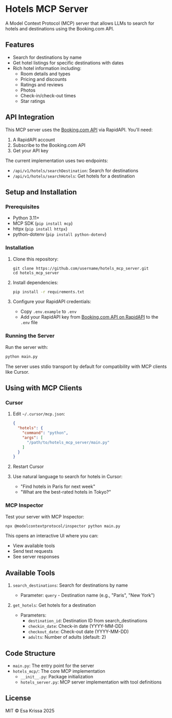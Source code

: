 # Hotels MCP Server

A Model Context Protocol (MCP) server that allows LLMs to search for hotels and destinations using the Booking.com API.

## Features

- Search for destinations by name
- Get hotel listings for specific destinations with dates
- Rich hotel information including:
  - Room details and types
  - Pricing and discounts
  - Ratings and reviews
  - Photos
  - Check-in/check-out times
  - Star ratings

## API Integration

This MCP server uses the [Booking.com API](https://rapidapi.com/apidojo/api/booking-com/) via RapidAPI. You'll need:

1. A RapidAPI account
2. Subscribe to the Booking.com API
3. Get your API key

The current implementation uses two endpoints:
- `/api/v1/hotels/searchDestination`: Search for destinations
- `/api/v1/hotels/searchHotels`: Get hotels for a destination

## Setup and Installation

### Prerequisites

- Python 3.11+
- MCP SDK (`pip install mcp`)
- httpx (`pip install httpx`)
- python-dotenv (`pip install python-dotenv`)

### Installation

1. Clone this repository:
   ```
   git clone https://github.com/username/hotels_mcp_server.git
   cd hotels_mcp_server
   ```

2. Install dependencies:
   ```bash
   pip install -r requirements.txt
   ```

3. Configure your RapidAPI credentials:
   - Copy `.env.example` to `.env`
   - Add your RapidAPI key from [Booking.com API on RapidAPI](https://rapidapi.com/tipsters/api/booking-com) to the `.env` file

### Running the Server

Run the server with:

```bash
python main.py
```

The server uses stdio transport by default for compatibility with MCP clients like Cursor.

## Using with MCP Clients

### Cursor

1. Edit `~/.cursor/mcp.json`:
   ```json
   {
     "hotels": {
       "command": "python",
       "args": [
         "/path/to/hotels_mcp_server/main.py"
       ]
     }
   }
   ```

2. Restart Cursor

3. Use natural language to search for hotels in Cursor:
   - "Find hotels in Paris for next week"
   - "What are the best-rated hotels in Tokyo?"

### MCP Inspector

Test your server with MCP Inspector:

```bash
npx @modelcontextprotocol/inspector python main.py
```

This opens an interactive UI where you can:
- View available tools
- Send test requests
- See server responses

## Available Tools

1. `search_destinations`: Search for destinations by name
   - Parameter: `query` - Destination name (e.g., "Paris", "New York")

2. `get_hotels`: Get hotels for a destination
   - Parameters:
     - `destination_id`: Destination ID from search_destinations
     - `checkin_date`: Check-in date (YYYY-MM-DD)
     - `checkout_date`: Check-out date (YYYY-MM-DD)
     - `adults`: Number of adults (default: 2)

## Code Structure

- `main.py`: The entry point for the server
- `hotels_mcp/`: The core MCP implementation
  - `__init__.py`: Package initialization
  - `hotels_server.py`: MCP server implementation with tool definitions

## License

MIT © Esa Krissa 2025